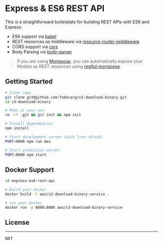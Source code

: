 # Express & ES6 REST API

This is a straightforward boilerplate for building REST APIs with ES6 and Express.

- ES6 support via [babel](https://babeljs.io)
- REST resources as middleware via [resource-router-middleware](https://github.com/developit/resource-router-middleware)
- CORS support via [cors](https://github.com/troygoode/node-cors)
- Body Parsing via [body-parser](https://github.com/expressjs/body-parser)

> If you are using [Mongoose](https://github.com/Automattic/mongoose), you can automatically expose your Models as REST resources using [restful-mongoose](https://git.io/restful-mongoose).


## Getting Started

```sh
# Clone repo
git clone git@github.com:fedecarg/s3-download-binary.git
cd s3-download-binary

# Make it your own
rm -rf .git && git init && npm init

# Install dependencies
npm install

# Start development server (with live-reload)
PORT=8080 npm run dev

# Start production server:
PORT=8080 npm start
```

## Docker Support

```sh
cd express-es6-rest-api

# Build your docker
docker build -t aws/s3-download-binary-service .

# run your docker
docker run -p 8080:8080 aws/s3-download-binary-service
```

## License
---

MIT
